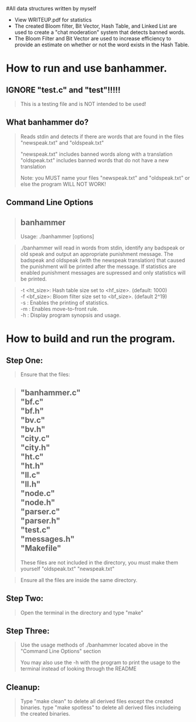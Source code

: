 #All data structures written by myself
- View WRITEUP.pdf for statistics
- The created Bloom filter, Bit Vector, Hash Table, and Linked List are used to create a "chat moderation" system that detects banned words.
- The Bloom Filter and Bit Vector are used to increase efficiency to provide an estimate on whether or not the word exists in the Hash Table.

How to run and use banhammer.
================================================

IGNORE "test.c" and "test"!!!!!
--------------------
>
> This is a testing file and is NOT intended to be used!
>

What banhammer do?
------------------
> Reads stdin and detects if there are words that are found in the files "newspeak.txt" and "oldspeak.txt"
>
> "newspeak.txt" includes banned words along with a translation
> "oldspeak.txt" includes banned words that do not have a new translation
>
> Note: you MUST name your files "newspeak.txt" and "oldspeak.txt" or else the program
> WILL NOT WORK!
>
>


Command Line Options
--------------------
>banhammer
>------------------------------------------------------------------------------------------------
>Usage: ./banhammer [options]

>  ./banhammer will read in words from stdin, identify any badspeak or old speak and output an
>  appropriate punishment message. The badspeak and oldspeak (with the newspeak translation) 
>  that caused the punishment will be printed after the message. If statistics are enabled
>  punishment messages are supressed and only statistics will be printed.

>    -t <ht_size>: Hash table size set to <hf_size>. (default: 1000)\
>    -f <bf_size>: Bloom filter size set to <bf_size>. (default 2^19)\
>    -s          : Enables the printing of statistics.\
>    -m          : Enables move-to-front rule.\
>    -h          : Display program synopsis and usage.
>


How to build and run the program.
=================================

Step One:
---------
> Ensure that the files:

> "banhammer.c"\
> "bf.c"\
> "bf.h"\
> "bv.c"\
> "bv.h"\
> "city.c"\
> "city.h"\
> "ht.c"\
> "ht.h"\
> "ll.c"\
> "ll.h"\
> "node.c"\
> "node.h"\
> "parser.c"\
> "parser.h"\
> "test.c"\
> "messages.h"\
> "Makefile"
> --------------------------------------------
> These files are not included in the directory, 
> you must make them yourself
> "oldspeak.txt"
> "newspeak.txt"
>

> Ensure all the files are inside the same directory.
>
Step Two:
---------
> Open the terminal in the directory and type "make"
>
Step Three:
-----------
> Use the usage methods of ./banhammer located above in the "Command Line Options" section
>
> You may also use the -h with the program to print the usage to the terminal instead
> of looking through the README

Cleanup:
-----------
> Type "make clean" to delete all derived files except the created binaries.
> type "make spotless" to delete all derived files includeing the created binaries.
